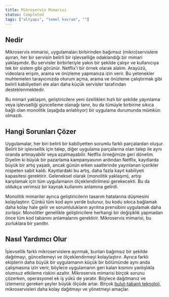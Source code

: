 ```yaml
---
title: Mikroservis Mimarisi
status: Completed
tags: ["altyapı", "temel kavram", ""]
---
```


## Nedir

Mikroservis mimarisi, uygulamaları birbirinden bağımsız (mikro)servislere ayıran, her bir servisin belirli bir işlevselliğe odaklandığı bir mimari yaklaşımdır.
Bu servisler birbirleriyle yakın bir şekilde çalışır ve kullanıcıya tek bir sistem gibi görünür.
Netflix'i bir örnek olarak alalım.
Arayüzü, videolara erişim, arama ve önizleme yapmanıza izin verir.
Bu yetenekler muhtemelen tarayıcınızda oturum açma, arama ve önizleme çalıştırmak gibi belirli kabiliyetleri ele alan daha küçük servisler tarafından desteklenmektedir.

Bu mimari yaklaşım, geliştiricilere yeni özellikleri hızlı bir şekilde yayınlama veya işlevselliği güncelleme olanağı tanır, bu da tümüyle birbirine sıkıca bağlı olan monolitik (aşağıda anlatılıyor) bir uygulama durumunda mümkün olmazdı.

## Hangi Sorunları Çözer

Uygulamalar, her biri belirli bir kabiliyetten sorumlu farklı parçalardan oluşur.
Belirli bir işlevsellik için talep, diğer uygulama parçalarına olan talep ile aynı oranda artmayabilir veya azalmayabilir.
Netflix örneğimize geri dönelim.
Diyelim ki büyük bir pazarlama kampanyasının ardından Netflix, kayıtlarda büyük bir artış yaşadı, ancak günün erken saatlerinde yayınlanan içerikler nispeten sabit kaldı.
Kayıtlardaki bu artış, daha fazla kayıt kabiliyeti kapasitesi gerektirir.
Geleneksel olarak (monolitik yaklaşım), artışı karşılamak için tüm uygulamanın ölçeklendirilmesi gerekecekti. Bu da oldukça verimsiz bir kaynak kullanımı anlamına gelirdi.

Monolitik mimariler ayrıca geliştiricilerin tasarım hatalarına düşmesini kolaylaştırır.
Çünkü tüm kod aynı yerde bulunur, bu kodu sıkıca bağlamak daha kolay hale gelir ve sorumlulukların ayrılma prensibini uygulamak daha zorlaşır.
Monolitler genellikle geliştiricilere herhangi bir değişiklik yapmadan önce tüm kod tabanını anlamalarını gerektirir.
Mikroservis mimarisi, bu zorluklara bir yanıttır.


## Nasıl Yardımcı Olur

İşlevsellik farklı mikroservislere ayırmak, bunları bağımsız bir şekilde dağıtmayı, güncellemeyi ve ölçeklendirmeyi kolaylaştırır.
Ayrıca farklı ekiplerin daha büyük bir uygulamanın küçük bir bölümünde aynı anda çalışmasına izin verir, böylece uygulamanın geri kalan kısmını yanlışlıkla olumsuz etkileme riskini azaltır.
Mikroservis mimarisi birçok sorunu çözerken, operasyonel ek iş yükü de yaratır. Böylece dağıtmanız ve izlemeniz gereken şeyler büyük ölçüde artar.
Birçok [bulut-tabanlı teknoloji](../cloud-native-tech/), mikroservisleri daha kolay dağıtmayı ve yönetmeyi amaçlar.
